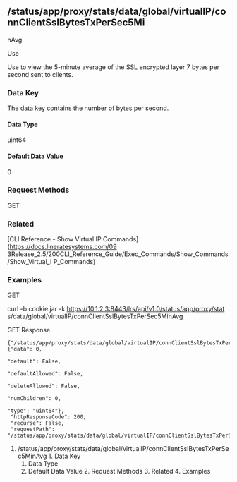## /status/app/proxy/stats/data/global/virtualIP/connClientSslBytesTxPerSec5Mi
nAvg

Use

Use to view the 5-minute average of the SSL encrypted layer 7 bytes per second
sent to clients.

### Data Key

The data key contains the number of bytes per second.

#### Data Type

uint64

#### Default Data Value

0

### Request Methods

GET

### Related

[CLI Reference - Show Virtual IP Commands](https://docs.lineratesystems.com/09
3Release_2.5/200CLI_Reference_Guide/Exec_Commands/Show_Commands/Show_Virtual_I
P_Commands)

### Examples

GET

curl -b cookie.jar -k https://10.1.2.3:8443/lrs/api/v1.0/status/app/proxy/stat
s/data/global/virtualIP/connClientSslBytesTxPerSec5MinAvg

GET Response

    
    {"/status/app/proxy/stats/data/global/virtualIP/connClientSslBytesTxPerSec5MinAvg": {"data": 0,
                                                                                          "default": False,
                                                                                          "defaultAllowed": False,
                                                                                          "deleteAllowed": False,
                                                                                          "numChildren": 0,
                                                                                          "type": "uint64"},
     "httpResponseCode": 200,
     "recurse": False,
     "requestPath": "/status/app/proxy/stats/data/global/virtualIP/connClientSslBytesTxPerSec5MinAvg"}
    

  1. /status/app/proxy/stats/data/global/virtualIP/connClientSslBytesTxPerSec5MinAvg
    1. Data Key
      1. Data Type
      2. Default Data Value
    2. Request Methods
    3. Related
    4. Examples

